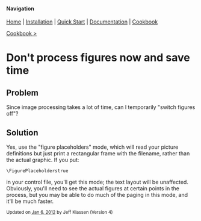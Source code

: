 #### Navigation

[Home](../home/README.md)  | [Installation](../installation/README.md) | [Quick Start](../quick-start/README.md) | [Documentation](../documentation/README.md) | [Cookbook ](../documentation/README.md) 

[Cookbook >](../README.md) 

# <span class="entry-title">Don't process figures now and save time</span>


## <a name="TOC-Problem">Problem</a>

<a name="TOC-Problem">

Since image processing takes a lot of time, can I temporarily "switch figures off"?

</a>

## <a name="TOC-Problem"></a><a name="TOC-Solution">Solution</a>

<a name="TOC-Solution">

Yes, use the "figure placeholders" mode, which will read your picture definitions but just print a rectangular frame with the filename, rather than the actual graphic. If you put:

`\FigurePlaceholderstrue`

in your control file, you'll get this mode; the text layout will be unaffected. Obviously, you'll need to see the actual figures at certain points in the process, but you may be able to do much of the paging in this mode, and it'll be much faster.

</a></div>

<a name="TOC-Solution"></a></td>



<small>Updated on <abbr class="updated" title="2012-01-06T15:05:30.736Z">Jan 6, 2012</abbr> by <span class="author"><span class="vcard">Jeff Klassen</span> </span>(Version <span class="sites:revision">4</span>)</small>  

